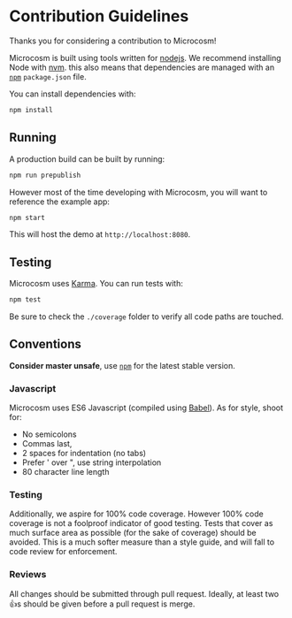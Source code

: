 # Contribution Guidelines

Thanks you for considering a contribution to Microcosm!

Microcosm is built using tools written for
[nodejs](http://nodejs.org). We recommend installing Node with
[nvm](https://github.com/creationix/nvm). this also means that
dependencies are managed with an [`npm`](https://npmjs.org) `package.json`
file.

You can install dependencies with:

```bash
npm install
```

## Running

A production build can be built by running:

```bash
npm run prepublish
```

However most of the time developing with Microcosm, you will want
to reference the example app:

```bash
npm start
```

This will host the demo at `http://localhost:8080`.

## Testing

Microcosm uses [Karma](https://karma-runner.github.io). You can run tests
with:

```bash
npm test
```

Be sure to check the `./coverage` folder to verify all code paths are
touched.

## Conventions

**Consider master unsafe**, use [`npm`](https://www.npmjs.com/package/microcosm) for the latest stable version.

### Javascript

Microcosm uses ES6 Javascript (compiled using [Babel](babeljs.io)). As
for style, shoot for:

- No semicolons
- Commas last,
- 2 spaces for indentation (no tabs)
- Prefer ' over ", use string interpolation
- 80 character line length

### Testing

Additionally, we aspire for 100% code coverage. However 100% code
coverage is not a foolproof indicator of good testing. Tests that
cover as much surface area as possible (for the sake of coverage)
should be avoided. This is a much softer measure than a style guide,
and will fall to code review for enforcement.

### Reviews

All changes should be submitted through pull request. Ideally, at
least two :+1:s should be given before a pull request is merge.
